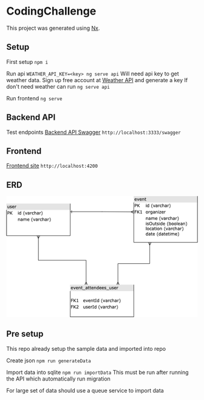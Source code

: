 # CodingChallenge

This project was generated using [Nx](https://nx.dev).

## Setup

First setup `npm i`

Run api `WEATHER_API_KEY=<key> ng serve api`
Will need api key to get weather data. Sign up free account at [Weather API](https://www.weatherapi.com) and generate a key
If don't need weather can run `ng serve api`

Run frontend `ng serve`

## Backend API

Test endpoints [Backend API Swagger](http://localhost:3333/swagger)
`http://localhost:3333/swagger`

## Frontend

[Frontend site](http://localhost:4200)
`http://localhost:4200`

## ERD

![Database](./ERD.png)

## Pre setup

This repo already setup the sample data and imported into repo

Create json `npm run generateData`

Import data into sqlite `npm run importData`
This must be run after running the API which automatically run migration

For large set of data should use a queue service to import data
